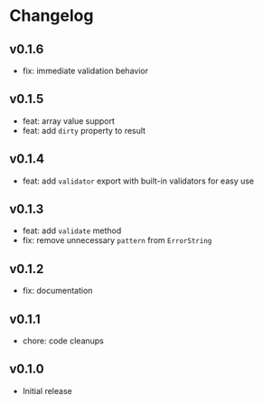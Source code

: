 # Changelog

## v0.1.6

- fix: immediate validation behavior

## v0.1.5

- feat: array value support
- feat: add `dirty` property to result

## v0.1.4

- feat: add `validator` export with built-in validators for easy use

## v0.1.3

- feat: add `validate` method
- fix: remove unnecessary `pattern` from `ErrorString`

## v0.1.2

- fix: documentation

## v0.1.1

- chore: code cleanups

## v0.1.0

- Initial release
